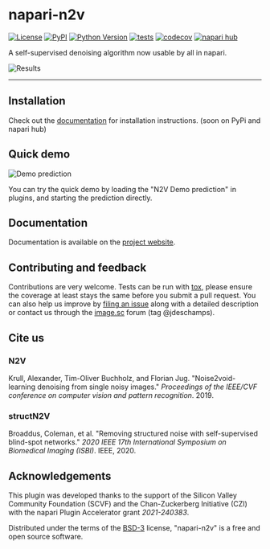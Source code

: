 # napari-n2v

[![License](https://img.shields.io/pypi/l/napari-n2v.svg?color=green)](https://github.com/githubuser/napari-n2v/raw/main/LICENSE)
[![PyPI](https://img.shields.io/pypi/v/napari-n2v.svg?color=green)](https://pypi.org/project/napari-n2v)
[![Python Version](https://img.shields.io/pypi/pyversions/napari-n2v.svg?color=green)](https://python.org)
[![tests](https://github.com/juglab/napari-n2v/actions/workflows/test_and_deploy/badge.svg)](https://github.com/githubuser/napari-n2v/actions)
[![codecov](https://codecov.io/gh/juglab/napari-n2v/branch/main/graph/badge.svg)](https://codecov.io/gh/githubuser/napari-n2v)
[![napari hub](https://img.shields.io/endpoint?url=https://api.napari-hub.org/shields/napari-n2v)](https://napari-hub.org/plugins/napari-n2v)

A self-supervised denoising algorithm now usable by all in napari.

![Results](docs/images/noisy_denoised.png)

----------------------------------

## Installation
<!---
You can install `napari-n2v` via [pip]:

    pip install napari-n2v

Or through the [napari-hub](https://napari.org/stable/plugins/find_and_install_plugin.html).
-->
Check out the [documentation](https://juglab.github.io/napari-n2v/installation.html) for installation instructions. (soon on PyPi and napari hub)


## Quick demo

![Demo prediction](docs/images/demo.gif)

You can try the quick demo by loading the "N2V Demo prediction" in plugins, and starting the prediction directly.

## Documentation

Documentation is available on the [project website](https://juglab.github.io/napari-n2v/).


## Contributing and feedback

Contributions are very welcome. Tests can be run with [tox], please ensure
the coverage at least stays the same before you submit a pull request. You can also 
help us improve by [filing an issue] along with a detailed description or contact us
through the [image.sc](https://forum.image.sc/) forum (tag @jdeschamps).


## Cite us

### N2V

Krull, Alexander, Tim-Oliver Buchholz, and Florian Jug. "Noise2void-learning denoising from single noisy images." 
*Proceedings of the IEEE/CVF conference on computer vision and pattern recognition*. 2019.

### structN2V

Broaddus, Coleman, et al. "Removing structured noise with self-supervised blind-spot networks." *2020 IEEE 17th 
International Symposium on Biomedical Imaging (ISBI)*. IEEE, 2020.


## Acknowledgements

This plugin was developed thanks to the support of the Silicon Valley Community Foundation (SCVF) and the 
Chan-Zuckerberg Initiative (CZI) with the napari Plugin Accelerator grant _2021-240383_.


Distributed under the terms of the [BSD-3] license,
"napari-n2v" is a free and open source software.

[napari]: https://github.com/napari/napari
[Cookiecutter]: https://github.com/audreyr/cookiecutter
[@napari]: https://github.com/napari
[MIT]: http://opensource.org/licenses/MIT
[BSD-3]: http://opensource.org/licenses/BSD-3-Clause
[GNU GPL v3.0]: http://www.gnu.org/licenses/gpl-3.0.txt
[GNU LGPL v3.0]: http://www.gnu.org/licenses/lgpl-3.0.txt
[Apache Software License 2.0]: http://www.apache.org/licenses/LICENSE-2.0
[Mozilla Public License 2.0]: https://www.mozilla.org/media/MPL/2.0/index.txt
[cookiecutter-napari-plugin]: https://github.com/napari/cookiecutter-napari-plugin

[filing an issue]: https://github.com/githubuser/napari-n2v/issues

[napari]: https://github.com/napari/napari
[tox]: https://tox.readthedocs.io/en/latest/
[pip]: https://pypi.org/project/pip/
[PyPI]: https://pypi.org/
